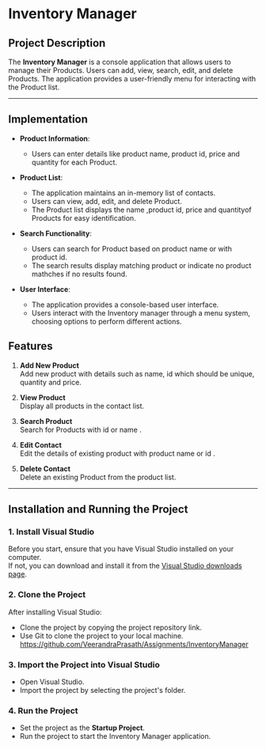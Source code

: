 # Inventory Manager
 
## Project Description
The **Inventory Manager** is a console application that allows users to manage their Products. Users can add, view, search, edit, and delete Products. The application provides a user-friendly menu for interacting with the Product list.
 
---
## Implementation
- **Product Information**:
  - Users can enter details like product name, product id, price and quantity for each Product.

- **Product List**:
  - The application maintains an in-memory list of contacts.
  - Users can view, add, edit, and delete Product.
  - The Product list displays the name ,product id, price and quantityof Products  for easy identification.

- **Search Functionality**:
  - Users can search for Product based on product name or with product id.
  - The search results display matching product or indicate no product mathches if no results  found.

- **User Interface**:
  - The application provides a console-based user interface.
  - Users interact with the Inventory manager through a menu system, choosing options to perform different actions.
 
## Features
1. **Add New Product**  
   Add new product with details such as name, id which should be unique, quantity  and  price.
 
2. **View Product**  
   Display all products in the contact list.
 
3. **Search Product**  
   Search for Products with id or name .
 
4. **Edit Contact**  
   Edit the details of existing product with product name or id .
 
5. **Delete Contact**  
   Delete an existing Product from the product list.
 
---
 
## Installation and Running the Project
 
### 1. Install Visual Studio
Before you start, ensure that you have Visual Studio installed on your computer.  
If not, you can download and install it from the [Visual Studio downloads page](https://visualstudio.microsoft.com/).
 
### 2. Clone the Project
After installing Visual Studio:  
- Clone the project by copying the project repository link.  
- Use Git to clone the project to your local machine.  
  https://github.com/VeerandraPrasath/Assignments/InventoryManager
### 3. Import the Project into Visual Studio
- Open Visual Studio.  
- Import the project by selecting the project's folder.  
 
### 4. Run the Project
- Set the project as the **Startup Project**.  
- Run the project to start the Inventory  Manager application.

